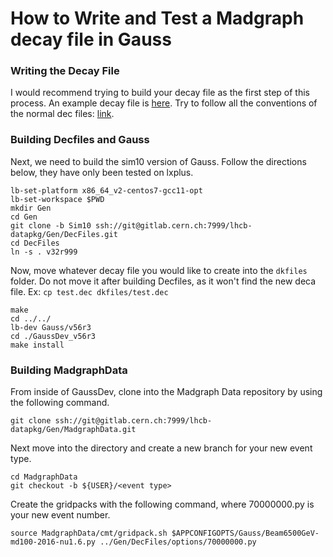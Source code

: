 # How to Write and Test a Madgraph decay file in Gauss

### Writing the Decay File
I would recommend trying to build your decay file as the first step of this process.
An example decay file is [here](https://gitlab.cern.ch/lhcb-datapkg/Gen/DecFiles/-/blob/1f1d3abf81eaa51d9b35fe731e6768966888c26a/dkfiles/W_munumu=10GeV,MG.dec).
Try to follow all the conventions of the normal dec files: [link](https://gitlab.cern.ch/lhcb-datapkg/Gen/DecFiles/blob/master/CONTRIBUTING.md).

### Building Decfiles and Gauss
Next, we need to build the sim10 version of Gauss.  Follow the directions below, they have only been tested on lxplus.

```
lb-set-platform x86_64_v2-centos7-gcc11-opt
lb-set-workspace $PWD
mkdir Gen
cd Gen
git clone -b Sim10 ssh://git@gitlab.cern.ch:7999/lhcb-datapkg/Gen/DecFiles.git
cd DecFiles
ln -s . v32r999
```

Now, move whatever decay file you would like to create into the `dkfiles` folder.  Do not move it after building Decfiles, as it won't find the new deca file.
Ex: `cp test.dec dkfiles/test.dec`

```
make
cd ../../
lb-dev Gauss/v56r3
cd ./GaussDev_v56r3
make install
```

### Building MadgraphData
From inside of GaussDev, clone into the Madgraph Data repository by using the following command.
```
git clone ssh://git@gitlab.cern.ch:7999/lhcb-datapkg/Gen/MadgraphData.git
```

Next move into the directory and create a new branch for your new event type.
```
cd MadgraphData
git checkout -b ${USER}/<event type>
```
Create the gridpacks with the following command, where 70000000.py is your new event number.
```
source MadgraphData/cmt/gridpack.sh $APPCONFIGOPTS/Gauss/Beam6500GeV-md100-2016-nu1.6.py ../Gen/DecFiles/options/70000000.py
```


